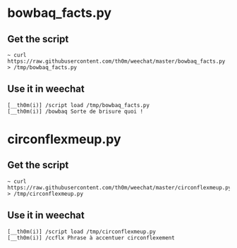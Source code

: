 # bowbaq_facts.py

## Get the script

    ~ curl https://raw.githubusercontent.com/th0m/weechat/master/bowbaq_facts.py > /tmp/bowbaq_facts.py

## Use it in weechat

    [__th0m(i)] /script load /tmp/bowbaq_facts.py
    [__th0m(i)] /bowbaq Sorte de brisure quoi !

# circonflexmeup.py

## Get the script

    ~ curl https://raw.githubusercontent.com/th0m/weechat/master/circonflexmeup.py > /tmp/circonflexmeup.py

## Use it in weechat

    [__th0m(i)] /script load /tmp/circonflexmeup.py
    [__th0m(i)] /ccflx Phrase à accentuer circonflexement
